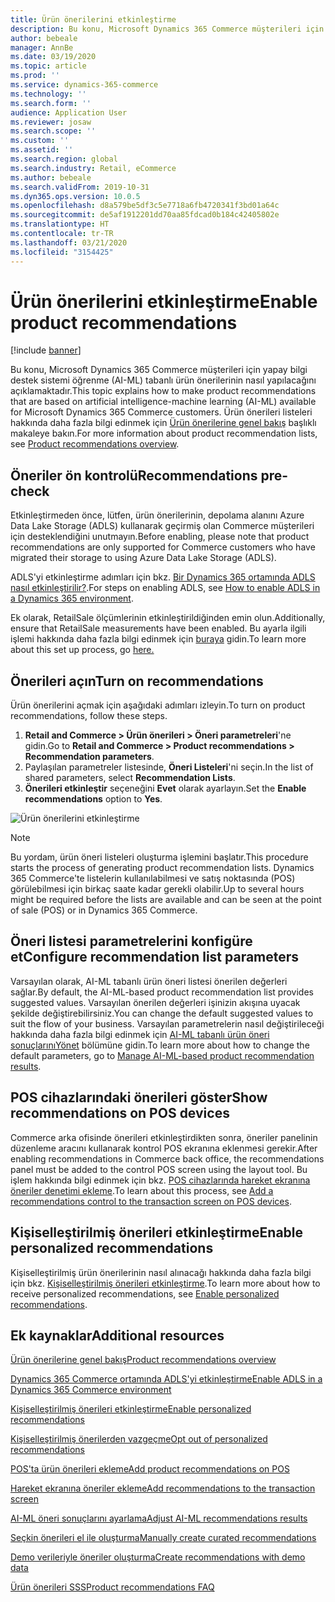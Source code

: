 ```yaml
---
title: Ürün önerilerini etkinleştirme
description: Bu konu, Microsoft Dynamics 365 Commerce müşterileri için yapay bilgi destek sistemi öğrenme (AI-ML) tabanlı ürün önerilerinin nasıl yapılacağını açıklamaktadır.
author: bebeale
manager: AnnBe
ms.date: 03/19/2020
ms.topic: article
ms.prod: ''
ms.service: dynamics-365-commerce
ms.technology: ''
ms.search.form: ''
audience: Application User
ms.reviewer: josaw
ms.search.scope: ''
ms.custom: ''
ms.assetid: ''
ms.search.region: global
ms.search.industry: Retail, eCommerce
ms.author: bebeale
ms.search.validFrom: 2019-10-31
ms.dyn365.ops.version: 10.0.5
ms.openlocfilehash: d8a579be5df3c5e7718a6fb4720341f3bd01a64c
ms.sourcegitcommit: de5af1912201dd70aa85fdcad0b184c42405802e
ms.translationtype: HT
ms.contentlocale: tr-TR
ms.lasthandoff: 03/21/2020
ms.locfileid: "3154425"
---
```

# <a name="enable-product-recommendations"></a><span data-ttu-id="cd441-103">Ürün önerilerini etkinleştirme</span><span class="sxs-lookup"><span data-stu-id="cd441-103">Enable product recommendations</span></span>

[!include [banner](includes/banner.md)]

<span data-ttu-id="cd441-104">Bu konu, Microsoft Dynamics 365 Commerce müşterileri için yapay bilgi destek sistemi öğrenme (AI-ML) tabanlı ürün önerilerinin nasıl yapılacağını açıklamaktadır.</span><span class="sxs-lookup"><span data-stu-id="cd441-104">This topic explains how to make product recommendations that are based on artificial intelligence-machine learning (AI-ML) available for Microsoft Dynamics 365 Commerce customers.</span></span> <span data-ttu-id="cd441-105">Ürün önerileri listeleri hakkında daha fazla bilgi edinmek için [Ürün önerilerine genel bakış](product-recommendations.md) başlıklı makaleye bakın.</span><span class="sxs-lookup"><span data-stu-id="cd441-105">For more information about product recommendation lists, see [Product recommendations overview](product-recommendations.md).</span></span>

## <a name="recommendations-pre-check"></a><span data-ttu-id="cd441-106">Öneriler ön kontrolü</span><span class="sxs-lookup"><span data-stu-id="cd441-106">Recommendations pre-check</span></span>

<span data-ttu-id="cd441-107">Etkinleştirmeden önce, lütfen, ürün önerilerinin, depolama alanını Azure Data Lake Storage (ADLS) kullanarak geçirmiş olan Commerce müşterileri için desteklendiğini unutmayın.</span><span class="sxs-lookup"><span data-stu-id="cd441-107">Before enabling, please note that product recommendations are only supported for Commerce customers who have migrated their storage to using Azure Data Lake Storage (ADLS).</span></span> 

<span data-ttu-id="cd441-108">ADLS'yi etkinleştirme adımları için bkz. [Bir Dynamics 365 ortamında ADLS nasıl etkinleştirilir?](enable-ADLS-environment.md).</span><span class="sxs-lookup"><span data-stu-id="cd441-108">For steps on enabling ADLS, see [How to enable ADLS in a Dynamics 365 environment](enable-ADLS-environment.md).</span></span>

<span data-ttu-id="cd441-109">Ek olarak, RetailSale ölçümlerinin etkinleştirildiğinden emin olun.</span><span class="sxs-lookup"><span data-stu-id="cd441-109">Additionally, ensure that RetailSale measurements have been enabled.</span></span> <span data-ttu-id="cd441-110">Bu ayarla ilgili işlemi hakkında daha fazla bilgi edinmek için [buraya](https://docs.microsoft.com/dynamics365/ai/customer-insights/pm-measures) gidin.</span><span class="sxs-lookup"><span data-stu-id="cd441-110">To learn more about this set up process, go [here.](https://docs.microsoft.com/dynamics365/ai/customer-insights/pm-measures)</span></span>


## <a name="turn-on-recommendations"></a><span data-ttu-id="cd441-111">Önerileri açın</span><span class="sxs-lookup"><span data-stu-id="cd441-111">Turn on recommendations</span></span>

<span data-ttu-id="cd441-112">Ürün önerilerini açmak için aşağıdaki adımları izleyin.</span><span class="sxs-lookup"><span data-stu-id="cd441-112">To turn on product recommendations, follow these steps.</span></span>

1. <span data-ttu-id="cd441-113">**Retail and Commerce &gt; Ürün önerileri &gt; Öneri parametreleri**'ne gidin.</span><span class="sxs-lookup"><span data-stu-id="cd441-113">Go to **Retail and Commerce &gt; Product recommendations &gt; Recommendation parameters**.</span></span>
1. <span data-ttu-id="cd441-114">Paylaşılan parametreler listesinde, **Öneri Listeleri**'ni seçin.</span><span class="sxs-lookup"><span data-stu-id="cd441-114">In the list of shared parameters, select **Recommendation Lists**.</span></span>
1. <span data-ttu-id="cd441-115">**Önerileri etkinleştir** seçeneğini **Evet** olarak ayarlayın.</span><span class="sxs-lookup"><span data-stu-id="cd441-115">Set the **Enable recommendations** option to **Yes**.</span></span>

![Ürün önerilerini etkinleştirme](./media/enableproductrecommendations.png)

> [!NOTE]
> <span data-ttu-id="cd441-117">Bu yordam, ürün öneri listeleri oluşturma işlemini başlatır.</span><span class="sxs-lookup"><span data-stu-id="cd441-117">This procedure starts the process of generating product recommendation lists.</span></span> <span data-ttu-id="cd441-118">Dynamics 365 Commerce'te listelerin kullanılabilmesi ve satış noktasında (POS) görülebilmesi için birkaç saate kadar gerekli olabilir.</span><span class="sxs-lookup"><span data-stu-id="cd441-118">Up to several hours might be required before the lists are available and can be seen at the point of sale (POS) or in Dynamics 365 Commerce.</span></span>

## <a name="configure-recommendation-list-parameters"></a><span data-ttu-id="cd441-119">Öneri listesi parametrelerini konfigüre et</span><span class="sxs-lookup"><span data-stu-id="cd441-119">Configure recommendation list parameters</span></span>

<span data-ttu-id="cd441-120">Varsayılan olarak, AI-ML tabanlı ürün öneri listesi önerilen değerleri sağlar.</span><span class="sxs-lookup"><span data-stu-id="cd441-120">By default, the AI-ML-based product recommendation list provides suggested values.</span></span> <span data-ttu-id="cd441-121">Varsayılan önerilen değerleri işinizin akışına uyacak şekilde değiştirebilirsiniz.</span><span class="sxs-lookup"><span data-stu-id="cd441-121">You can change the default suggested values to suit the flow of your business.</span></span> <span data-ttu-id="cd441-122">Varsayılan parametrelerin nasıl değiştirileceği hakkında daha fazla bilgi edinmek için [AI-ML tabanlı ürün öneri sonuçlarınıYönet](modify-product-recommendation-results.md) bölümüne gidin.</span><span class="sxs-lookup"><span data-stu-id="cd441-122">To learn more about how to change the default parameters, go to [Manage AI-ML-based product recommendation results](modify-product-recommendation-results.md).</span></span>

## <a name="show-recommendations-on-pos-devices"></a><span data-ttu-id="cd441-123">POS cihazlarındaki önerileri göster</span><span class="sxs-lookup"><span data-stu-id="cd441-123">Show recommendations on POS devices</span></span>

<span data-ttu-id="cd441-124">Commerce arka ofisinde önerileri etkinleştirdikten sonra, öneriler panelinin düzenleme aracını kullanarak kontrol POS ekranına eklenmesi gerekir.</span><span class="sxs-lookup"><span data-stu-id="cd441-124">After enabling recommendations in Commerce back office, the recommendations panel must be added to the control POS screen using the layout tool.</span></span> <span data-ttu-id="cd441-125">Bu işlem hakkında bilgi edinmek için bkz. [POS cihazlarında hareket ekranına öneriler denetimi ekleme](add-recommendations-control-pos-screen.md).</span><span class="sxs-lookup"><span data-stu-id="cd441-125">To learn about this process, see [Add a recommendations control to the transaction screen on POS devices](add-recommendations-control-pos-screen.md).</span></span> 

## <a name="enable-personalized-recommendations"></a><span data-ttu-id="cd441-126">Kişiselleştirilmiş önerileri etkinleştirme</span><span class="sxs-lookup"><span data-stu-id="cd441-126">Enable personalized recommendations</span></span>

<span data-ttu-id="cd441-127">Kişiselleştirilmiş ürün önerilerinin nasıl alınacağı hakkında daha fazla bilgi için bkz. [Kişiselleştirilmiş önerileri etkinleştirme](personalized-recommendations.md).</span><span class="sxs-lookup"><span data-stu-id="cd441-127">To learn more about how to receive personalized recommendations, see [Enable personalized recommendations](personalized-recommendations.md).</span></span>

## <a name="additional-resources"></a><span data-ttu-id="cd441-128">Ek kaynaklar</span><span class="sxs-lookup"><span data-stu-id="cd441-128">Additional resources</span></span>

[<span data-ttu-id="cd441-129">Ürün önerilerine genel bakış</span><span class="sxs-lookup"><span data-stu-id="cd441-129">Product recommendations overview</span></span>](product-recommendations.md)

[<span data-ttu-id="cd441-130">Dynamics 365 Commerce ortamında ADLS'yi etkinleştirme</span><span class="sxs-lookup"><span data-stu-id="cd441-130">Enable ADLS in a Dynamics 365 Commerce environment</span></span>](enable-adls-environment.md)

[<span data-ttu-id="cd441-131">Kişiselleştirilmiş önerileri etkinleştirme</span><span class="sxs-lookup"><span data-stu-id="cd441-131">Enable personalized recommendations</span></span>](personalized-recommendations.md)

[<span data-ttu-id="cd441-132">Kişiselleştirilmiş önerilerden vazgeçme</span><span class="sxs-lookup"><span data-stu-id="cd441-132">Opt out of personalized recommendations</span></span>](personalization-gdpr.md)

[<span data-ttu-id="cd441-133">POS'ta ürün önerileri ekleme</span><span class="sxs-lookup"><span data-stu-id="cd441-133">Add product recommendations on POS</span></span>](product.md)

[<span data-ttu-id="cd441-134">Hareket ekranına öneriler ekleme</span><span class="sxs-lookup"><span data-stu-id="cd441-134">Add recommendations to the transaction screen</span></span>](add-recommendations-control-pos-screen.md)

[<span data-ttu-id="cd441-135">AI-ML öneri sonuçlarını ayarlama</span><span class="sxs-lookup"><span data-stu-id="cd441-135">Adjust AI-ML recommendations results</span></span>](modify-product-recommendation-results.md)

[<span data-ttu-id="cd441-136">Seçkin önerileri el ile oluşturma</span><span class="sxs-lookup"><span data-stu-id="cd441-136">Manually create curated recommendations</span></span>](create-editorial-recommendation-lists.md)

[<span data-ttu-id="cd441-137">Demo verileriyle öneriler oluşturma</span><span class="sxs-lookup"><span data-stu-id="cd441-137">Create recommendations with demo data</span></span>](product-recommendations-demo-data.md)

[<span data-ttu-id="cd441-138">Ürün önerileri SSS</span><span class="sxs-lookup"><span data-stu-id="cd441-138">Product recommendations FAQ</span></span>](faq-recommendations.md)

